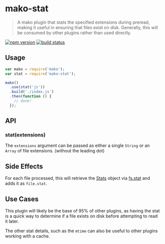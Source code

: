 # mako-stat

> A mako plugin that stats the specified extensions during preread, making it useful in ensuring that files exist on disk.
> Generally, this will be consumed by other plugins rather than used directly.

[![npm version](https://img.shields.io/npm/v/mako-stat.svg)](https://www.npmjs.com/package/mako-stat)
[![build status](https://img.shields.io/travis/makojs/stat.svg)](https://travis-ci.org/makojs/stat)

## Usage

```js
var mako = require('mako');
var stat = require('mako-stat');

mako()
  .use(stat('js'))
  .build('./index.js')
  .then(function () {
    // done!
  });
```

## API

### stat(extensions)

The `extensions` argument can be passed as either a single `String` or an `Array` of file extensions. (without the leading dot)

## Side Effects

For each file processed, this will retrieve the [Stats](https://nodejs.org/api/fs.html#fs_class_fs_stats) object via [fs.stat](https://nodejs.org/api/fs.html#fs_fs_stat_path_callback) and adds it as `file.stat`.

## Use Cases

This plugin will likely be the base of 95% of other plugins, as having the stat is a quick way to determine if a file exists on disk before attempting to read it later.

The other stat details, such as the `mtime` can also be useful to other plugins working with a cache.
